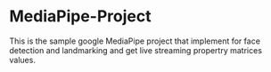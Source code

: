 # MediaPipe-Project

This is the sample google MediaPipe project that implement for face detection and landmarking and get live streaming propertry matrices values.

